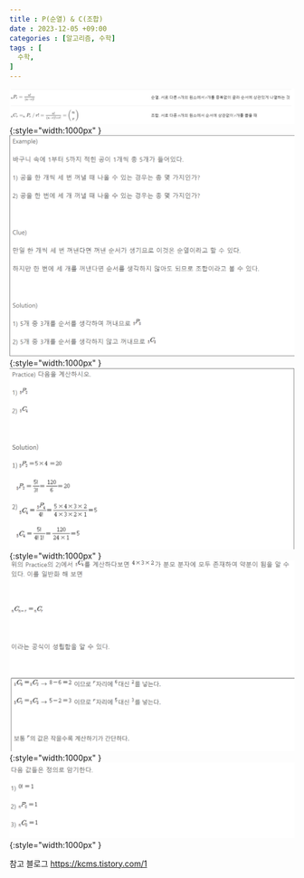 ```yaml
---
title : P(순열) & C(조합)
date : 2023-12-05 +09:00
categories : [알고리즘, 수학]
tags : [
  수학,
]
---
```

<!-- ![](/assets/img/Spring/aaaa.png){:style="border:1px solid #eaeaea; border-radius: 7px; padding: 0px;" } -->
<!-- ![](/assets/img/alg/2-1.png){:style="width:1000px" } -->

![](/assets/img/alg/2-1.png){:style="width:1000px" }
![](/assets/img/alg/2-2.png){:style="width:1000px" }
![](/assets/img/alg/2-3.png){:style="width:1000px" }
![](/assets/img/alg/2-4.png){:style="width:1000px" }
![](/assets/img/alg/2-5.png){:style="width:1000px" }

참고 블로그
<a href="https://kcms.tistory.com/1" target="_blank">https://kcms.tistory.com/1</a>
